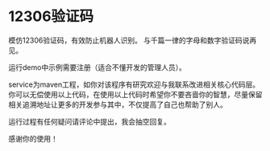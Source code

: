 # 12306验证码
模仿12306验证码，有效防止机器人识别。 与千篇一律的字母和数字验证码说再见。

运行demo中示例需要注册（适合不懂开发的管理人员）。

service为maven工程，如你对该程序有研究欢迎与我联系改进相关核心代码层。你可以无偿使用以上代码，在使用以上代码时希望你不要吝啬你的智慧，尽量保留相关追溯地址让更多的开发参与其中，不仅提高了自己也帮助了别人。

运行过程有任何疑问请评论中提出，我会抽空回复。

感谢你的使用！
